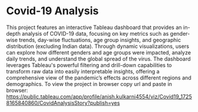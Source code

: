 # Covid-19 Analysis
This project features an interactive Tableau dashboard that provides an in-depth analysis of COVID-19 data, focusing on key metrics such as gender-wise trends, day-wise fluctuations, age group insights, and geographic distribution (excluding Indian data). Through dynamic visualizations, users can explore how different genders and age groups were impacted, analyze daily trends, and understand the global spread of the virus. The dashboard leverages Tableau's powerful filtering and drill-down capabilities to transform raw data into easily interpretable insights, offering a comprehensive view of the pandemic’s effects across different regions and demographics. To view the project in browser copy url and paste in browser: https://public.tableau.com/app/profile/anish.kulkarni4554/viz/Covid19_17258165840860/CovidAnalysisStory?publish=yes
